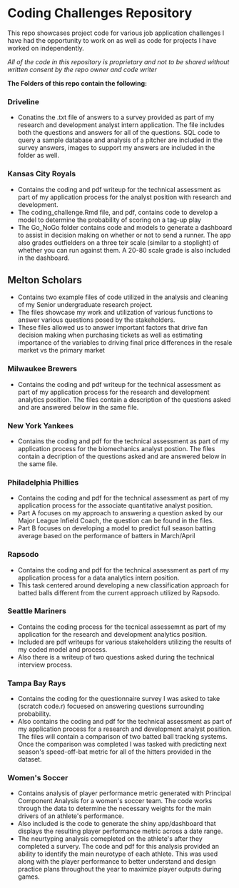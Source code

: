 # Coding Challenges Repository
This repo showcases project code for various job application challenges I have had the opportunity to work on as well as code for projects I have worked on independently.

*All of the code in this repository is proprietary and not to be shared without written consent by the repo owner and code writer*

**The Folders of this repo contain the following:**

### Driveline
  * Conatins the .txt file of answers to a survey provided as part of my research and development analyst intern application. The file includes both the questions and answers for all of the questions. SQL code to query a sample database and analysis of a pitcher are included in the survey answers, images to support my answers are included in the folder as well.

### Kansas City Royals
  * Contains the coding and pdf writeup for the technical assessment as part of my application process for the analyst position with research and development.
  * The coding_challenge.Rmd file, and pdf, contains code to develop a model to determine the probability of scoring on a tag-up play
  * The Go_NoGo folder contains code and models to generate a dashboard to assist in decision making on whether or not to send a runner. The app also grades outfielders on a three teir scale (similar to a stoplight) of whether you can run against them. A 20-80 scale grade is also included in the dashboard.

## Melton Scholars
 * Contains two example files of code utilized in the analysis and cleaning of my Senior undergraduate research project.
 * The files showcase my work and utilization of various functions to answer various questions posed by the stakeholders. 
 * These files allowed us to answer important factors that drive fan decision making when purchasing tickets as well as estimating importance of the variables to driving final price differences in the resale market vs the primary market

### Milwaukee Brewers
  * Contains the coding and pdf writeup for the technical assessment as part of my application process for the research and development analytics position. The files contain a description of the questions asked and are answered below in the same file.

### New York Yankees
  * Contains the coding and pdf for the technical assessment as part of my application process for the biomechanics analyst postion. The files contain a decription of the questions asked and are answered below in the same file.

### Philadelphia Phillies
  * Contains the coding and pdf for the technical assessment as part of my application process for the associate quantitative analyst position. 
  * Part A focuses on my approach to answering a question asked by our Major League Infield Coach, the question can be found in the files.
  * Part B focuses on developing a model to predict full season batting average based on the performance of batters in March/April

### Rapsodo
  * Contains the coding and pdf for the technical assessment as part of my application process for a data analytics intern position.
  * This task centered around developing a new classification approach for batted balls different from the current approach utilized by Rapsodo.

### Seattle Mariners
  * Contains the coding process for the tecnical assessemnt as part of my application for the research and development analytics position.
  * Included are pdf writeups for various stakeholders utilizing the results of my coded model and process.
  * Also there is a writeup of two questions asked during the technical interview process.

### Tampa Bay Rays
  * Contains the coding for the questionnaire survey I was asked to take (scratch code.r) focuesed on answering questions surrounding probability.
  * Also contains the coding and pdf for the technical assessment as part of my application process for a research and development analyst position. The files will contain a comparison of two batted ball tracking systems. Once the comparison was completed I was tasked with predicting next season's speed-off-bat metric for all of the hitters provided in the dataset.

### Women's Soccer
  * Contains analysis of player performance metric generated with Principal Component Analysis for a women's soccer team. The code works through the data to determine the necessary weights for the main drivers of an athlete's performance.
  * Also included is the code to generate the shiny app/dashboard that displays the resulting player performance metric across a date range.
  * The neurtyping analysis comepleted on the athlete's after they completed a survery. The code and pdf for this analysis provided an ability to identify the main neurotype of each athlete. This was used along with the player performance to better understand and design practice plans throughout the year to maximize player outputs during games.
